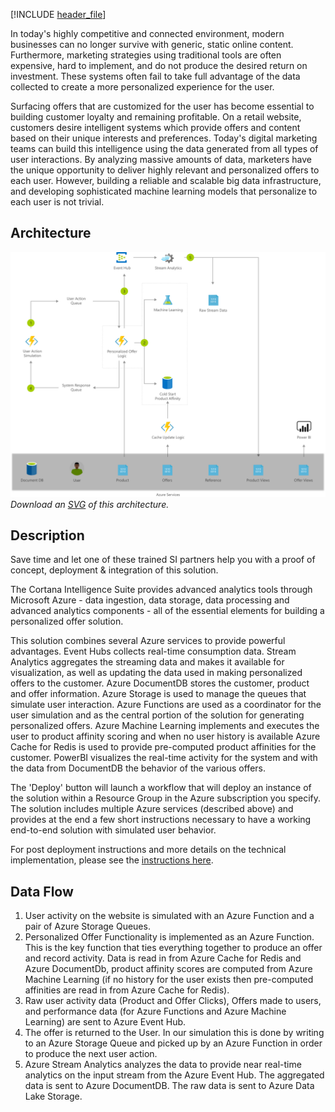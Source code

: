


[!INCLUDE [header_file](../../../includes/sol-idea-header.md)]

In today's highly competitive and connected environment, modern businesses can no longer survive with generic, static online content. Furthermore, marketing strategies using traditional tools are often expensive, hard to implement, and do not produce the desired return on investment. These systems often fail to take full advantage of the data collected to create a more personalized experience for the user.

Surfacing offers that are customized for the user has become essential to building customer loyalty and remaining profitable. On a retail website, customers desire intelligent systems which provide offers and content based on their unique interests and preferences. Today's digital marketing teams can build this intelligence using the data generated from all types of user interactions. By analyzing massive amounts of data, marketers have the unique opportunity to deliver highly relevant and personalized offers to each user. However, building a reliable and scalable big data infrastructure, and developing sophisticated machine learning models that personalize to each user is not trivial.

## Architecture

![Architecture diagram](../media/personalized-offers.png)
*Download an [SVG](../media/personalized-offers.svg) of this architecture.*

## Description

Save time and let one of these trained SI partners help you with a proof of concept, deployment & integration of this solution.

The Cortana Intelligence Suite provides advanced analytics tools through Microsoft Azure - data ingestion, data storage, data processing and advanced analytics components - all of the essential elements for building a personalized offer solution.

This solution combines several Azure services to provide powerful advantages. Event Hubs collects real-time consumption data. Stream Analytics aggregates the streaming data and makes it available for visualization, as well as updating the data used in making personalized offers to the customer. Azure DocumentDB stores the customer, product and offer information. Azure Storage is used to manage the queues that simulate user interaction. Azure Functions are used as a coordinator for the user simulation and as the central portion of the solution for generating personalized offers. Azure Machine Learning implements and executes the user to product affinity scoring and when no user history is available Azure Cache for Redis is used to provide pre-computed product affinities for the customer. PowerBI visualizes the real-time activity for the system and with the data from DocumentDB the behavior of the various offers.

The 'Deploy' button will launch a workflow that will deploy an instance of the solution within a Resource Group in the Azure subscription you specify. The solution includes multiple Azure services (described above) and provides at the end a few short instructions necessary to have a working end-to-end solution with simulated user behavior.

For post deployment instructions and more details on the technical implementation, please see the [instructions here](https://github.com/Azure/cortana-intelligence-personalized-offers/blob/master/Automated%20Deployment%20Guide/Post%20Deployment%20Instructions.yml).

## Data Flow

1. User activity on the website is simulated with an Azure Function and a pair of Azure Storage Queues.
1. Personalized Offer Functionality is implemented as an Azure Function. This is the key function that ties everything together to produce an offer and record activity. Data is read in from Azure Cache for Redis and Azure DocumentDb, product affinity scores are computed from Azure Machine Learning (if no history for the user exists then pre-computed affinities are read in from Azure Cache for Redis).
1. Raw user activity data (Product and Offer Clicks), Offers made to users, and performance data (for Azure Functions and Azure Machine Learning) are sent to Azure Event Hub.
1. The offer is returned to the User. In our simulation this is done by writing to an Azure Storage Queue and picked up by an Azure Function in order to produce the next user action.
1. Azure Stream Analytics analyzes the data to provide near real-time analytics on the input stream from the Azure Event Hub. The aggregated data is sent to Azure DocumentDB. The raw data is sent to Azure Data Lake Storage.
